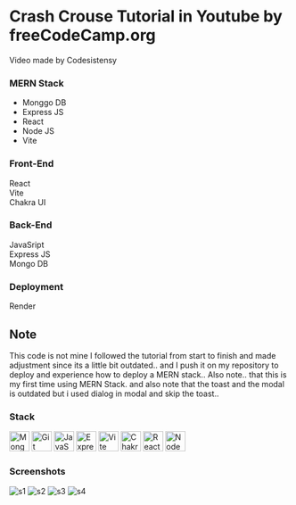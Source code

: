 # Crash Crouse Tutorial in Youtube by freeCodeCamp.org

Video made by Codesistensy

### MERN Stack

- Monggo DB
- Express JS
- React
- Node JS
- Vite

### Front-End

React <br />
Vite <br />
Chakra UI <br />

### Back-End

JavaSript <br />
Express JS <br />
Mongo DB <br />

### Deployment

Render <br />

## Note

This code is not mine I followed the tutorial from start to finish and made adjustment since its a little bit outdated..
and I push it on my repository to deploy and experience how to deploy a MERN stack..
Also note.. that this is my first time using MERN Stack.
and also note that the toast and the modal is outdated but i used dialog in modal and skip the toast..

### Stack

<p align="left">
  <a href="https://www.mongodb.com" target="_blank" rel="noreferrer"><img src="https://github.com/user-attachments/assets/9e101c68-20a8-4acc-bb14-6165ff631005" width="36" height="36" alt="MongoDB" /></a>
  <a href="https://git-scm.com/" target="_blank" rel="noreferrer"><img src="https://github.com/user-attachments/assets/630411d3-09c3-4273-ac41-a2eb1424dc9f" width="36" height="36" alt="Git" /></a>
  <a href="https://developer.mozilla.org/en-US/docs/Web/JavaScript" target="_blank" rel="noreferrer"><img src="https://github.com/user-attachments/assets/a0a808e5-b878-480f-8ff0-8ddb8714f398" width="36" height="36" alt="JavaScript" /></a>
  <a href="https://expressjs.com" target="_blank" rel="noreferrer"><img src="https://github.com/user-attachments/assets/ad882689-e89d-4f75-8e1c-31493dce18ff" width="36" height="36" alt="ExpressJS" /></a>
  <a href="https://vite.dev" target="_blank" rel="noreferrer"><img src="https://github.com/user-attachments/assets/668b9b7b-ece6-466e-bfcd-1567d4c73427" width="36" height="36" alt="Vite" /></a>
  <a href="https://chakra-ui.com" target="_blank" rel="noreferrer"><img src="https://github.com/user-attachments/assets/0ddce361-c99b-4737-b4c0-118a476c5596" width="36" height="36" alt="ChakraUI" /></a>
  <a href="https://react.dev" target="_blank" rel="noreferrer"><img src="https://github.com/user-attachments/assets/1da46036-25cd-418e-9960-ef57d297a966" width="36" height="36" alt="React" /></a>
  <a href="https://nodejs.org/en" target="_blank" rel="noreferrer"><img src="https://github.com/user-attachments/assets/219d4a01-35b0-4c10-b05d-f7c636838969" width="36" height="36" alt="NodeJS" /></a>
</p>

### Screenshots

![s1](https://github.com/user-attachments/assets/f0e04ddb-d43f-4c29-ac03-55e4f632db52)
![s2](https://github.com/user-attachments/assets/01d13e13-71f8-4c50-9127-3d1d6740481d)
![s3](https://github.com/user-attachments/assets/816b9511-8e86-4dda-9a96-186a533436c3)
![s4](https://github.com/user-attachments/assets/7e7b6924-f09d-4b72-8ddc-e6081e6609c2)
